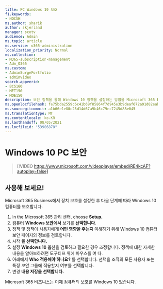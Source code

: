 ```yaml
---
title: PC Windows 10 보호
f1.keywords:
- NOCSH
ms.author: sharik
author: skjerland
manager: scotv
audience: Admin
ms.topic: article
ms.service: o365-administration
localization_priority: Normal
ms.collection:
- M365-subscription-management
- Adm_O365
ms.custom:
- AdminSurgePortfolio
- adminvideo
search.appverid:
- BCS160
- MET150
- MOE150
description: 보안 정책을 통해 Windows 10 정책을 설정하는 방법을 Microsoft 365 Business Premium.
ms.openlocfilehash: fe75bda2559c6c41b69f85864f7d945e3b9deaf672a91d82eab01ce55b0e9f92
ms.sourcegitcommit: a1b66e1e80c25d14d67a9b46c79ec7245d88e045
ms.translationtype: MT
ms.contentlocale: ko-KR
ms.lasthandoff: 08/05/2021
ms.locfileid: "53906878"
---
```

# <a name="secure-windows-10-pcs"></a>Windows 10 PC 보안

> [!VIDEO https://www.microsoft.com/videoplayer/embed/RE4kcAF?autoplay=false]
 
## <a name="try-it"></a>사용해 보세요!  

Microsoft 365 Business에서 장치 보호를 설정한 후 다음 단계에 따라 Windows 10 컴퓨터를 보호합니다.

1. In the Microsoft 365 관리 센터, choose **Setup**.
2. 컴퓨터 **Windows 보안에서** 보기를 **선택합니다.**
3. 정책 및 정책이 사용자에게 **어떤 영향을 주는지** 이해하기 위해 Windows 10 컴퓨터 보안 페이지의 정보를 검토합니다.
4. 시작 **을 선택합니다.**
5. 설정 **Windows 10** 옵션을 검토하고 필요한 경우 조정합니다. 정책에 대한 자세한 내용을 알아보하려면 도구티프 위에 마우스를 여 다.
6. 아래에서 **Who 적용해야 하나요?** 를 선택합니다. 선택을 조직의 모든 사용자 또는 특정 보안 그룹에 적용할지 여부를 선택합니다.
7. 변경 **내용 저장을 선택합니다.**

Microsoft 365 비즈니스는 이제 컴퓨터의 보호를 Windows 10 있습니다.